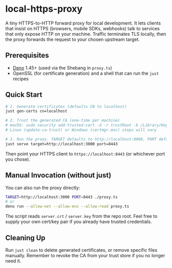 # local-https-proxy

A tiny HTTPS-to-HTTP forward proxy for local development. It lets clients that insist on HTTPS (browsers, mobile SDKs, webhooks) talk to services that only expose HTTP on your machine. Traffic terminates TLS locally, then the proxy forwards the request to your chosen upstream target.

## Prerequisites
- [Deno](https://deno.com/) 1.45+ (used via the Shebang in `proxy.ts`)
- OpenSSL (for certificate generation) and a shell that can run the `just` recipes

## Quick Start
```bash
# 1. Generate certificates (defaults CN to localhost)
just gen-certs cn=localhost

# 2. Trust the generated CA (one-time per machine)
# macOS: sudo security add-trusted-cert -d -r trustRoot -k /Library/Keychains/System.keychain localCA.pem
# Linux (update-ca-trust) or Windows (certmgr.msc) steps will vary

# 3. Run the proxy. TARGET defaults to http://localhost:8080, PORT defaults to 443
just serve target=http://localhost:3000 port=8443
```
Then point your HTTPS client to `https://localhost:8443` (or whichever port you chose).

## Manual Invocation (without just)
You can also run the proxy directly:
```bash
TARGET=http://localhost:3000 PORT=8443 ./proxy.ts
# or
deno run --allow-net --allow-env --allow-read proxy.ts
```
The script reads `server.crt` / `server.key` from the repo root. Feel free to supply your own cert/key pair if you already have trusted credentials.

## Cleaning Up
Run `just clean` to delete generated certificates, or remove specific files manually. Remember to revoke the CA from your trust store if you no longer need it.
